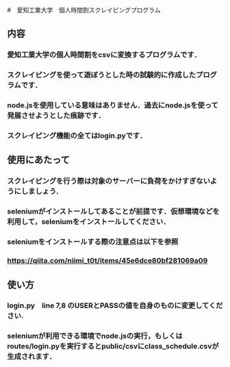 
#　愛知工業大学　個人時間割スクレイピングプログラム
## 内容
### 愛知工業大学の個人時間割をcsvに変換するプログラムです．
### スクレイピングを使って遊ぼうとした時の試験的に作成したプログラムです．
### node.jsを使用している意味はありません．過去にnode.jsを使って発展させようとした痕跡です．
### スクレイピング機能の全てはlogin.pyです．
## 使用にあたって
### スクレイピングを行う際は対象のサーバーに負荷をかけすぎないようにしましょう．
### seleniumがインストールしてあることが前提です．仮想環境などを利用して，seleniumをインストールしてください．
### seleniumをインストールする際の注意点は以下を参照
### https://qiita.com/niimi_t0t/items/45e6dce80bf281069a09

## 使い方
### login.py　line 7,8 のUSERとPASSの値を自身のものに変更してください.
### seleniumが利用できる環境でnode.jsの実行，もしくはroutes/login.pyを実行するとpublic/csvにclass_schedule.csvが生成されます．
